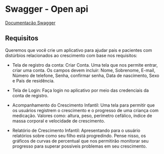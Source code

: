 # Swagger - Open api

[ Documentação Swagger](https://app.swaggerhub.com/help/index)

## Requisitos

Queremos que você crie um aplicativo para ajudar pais e pacientes com distúrbios relacionados ao crescimento com base nos requisitos:

- Tela de registro da conta: Criar Conta. Uma tela que nos permite entrar, criar uma conta. Os campos devem incluir: Nome, Sobrenome, E-mail, Número de telefone, Senha, confirmar senha, Data de nascimento, Sexo e País de residência.

-   Tela de Login: Faça login no aplicativo por meio das credenciais da conta de registro.

-   Acompanhamento do Crescimento Infantil: Uma tela para permitir que os usuários registrem o crescimento e o progresso de uma criança com medicação. Valores como: altura, peso, perímetro cefálico, índice de massa corporal e velocidade de crescimento.

-   Relatório de Crescimento Infantil: Apresentando para o usuário relatórios sobre como seu filho está progredindo. Pense nisso, os gráficos de curvas de percentual que nos permitirão monitorar seu progresso para superar possíveis problemas em seu crescimento.
